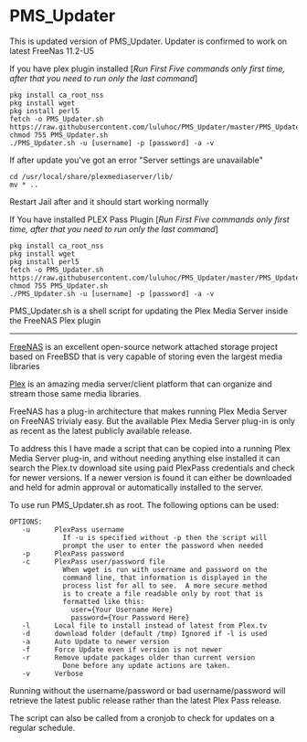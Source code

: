 PMS_Updater
===========

This is updated version of PMS_Updater. Updater is confirmed to work on latest FreeNas 11.2-U5


If you have plex plugin installed [*Run First Five commands only first time, after that you need to run only the last command*]
```
pkg install ca_root_nss 
pkg install wget
pkg install perl5
fetch -o PMS_Updater.sh https://raw.githubusercontent.com/luluhoc/PMS_Updater/master/PMS_Updater.sh
chmod 755 PMS_Updater.sh
./PMS_Updater.sh -u [username] -p [password] -a -v
```
If after update you've got an error "Server settings are unavailable"
```
cd /usr/local/share/plexmediaserver/lib/
mv * ..
```
Restart Jail after and it should start working normally

If You have installed PLEX Pass Plugin [*Run First Five commands only first time, after that you need to run only the last command*]
```
pkg install ca_root_nss
pkg install wget
pkg install perl5
fetch -o PMS_Updater.sh https://raw.githubusercontent.com/luluhoc/PMS_Updater/master/PMS_UpdaterPLEXPASS.sh
chmod 755 PMS_Updater.sh
./PMS_Updater.sh -u [username] -p [password] -a -v
```

PMS_Updater.sh is a shell script for updating the Plex Media Server inside the FreeNAS Plex plugin


---

<a href="http://www.freenas.org/">FreeNAS</a> is an excellent open-source network attached storage project based on FreeBSD that is very capable of storing even the largest media libraries

<a href="http://plex.tv">Plex</a> is an amazing media server/client platform that can organize and stream those same media libraries.

FreeNAS has a plug-in architecture that makes running Plex Media Server on FreeNAS trivialy easy.  But the available Plex Media Server plug-in is only as recent as the latest publicly available release.

To address this I have made a script that can be copied into a running Plex Media Server plug-in, and without needing anything else installed it can search the Plex.tv download site using paid PlexPass credentials and check for newer versions.  If a newer version is found it can either be downloaded and held for admin approval or automatically installed to the server.

To use run PMS_Updater.sh as root. The following options can be used:

```
OPTIONS:
   -u      PlexPass username
             If -u is specified without -p then the script will
             prompt the user to enter the password when needed
   -p      PlexPass password
   -c      PlexPass user/password file
             When wget is run with username and password on the
             command line, that information is displayed in the
             process list for all to see.  A more secure method
             is to create a file readable only by root that is
             formatted like this:
               user={Your Username Here}
               password={Your Password Here}
   -l      Local file to install instead of latest from Plex.tv
   -d      download folder (default /tmp) Ignored if -l is used
   -a      Auto Update to newer version
   -f      Force Update even if version is not newer
   -r      Remove update packages older than current version
             Done before any update actions are taken.
   -v      Verbose
```
   
Running without the username/password or bad username/password will retrieve the latest public release rather than the latest Plex Pass release.

The script can also be called from a cronjob to check for updates on a regular schedule.
